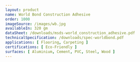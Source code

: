 ```yaml
---
layout: product
name: World Bond Construction Adhesive
order: 1000
imageSource: /images/wb.jpg
availableIn: 320 gm
dataSheet: /downloads/msds-world_construction_adhesive.pdf
technicalSpecification: /downloads/spec-worldbond.pdf
applications: [ Flooring, Carpeting ]
certifications: [ Eco-Friendly ]
surfaces: [ Aluminium, Cement, PVC, Steel, Wood ]
---
```

